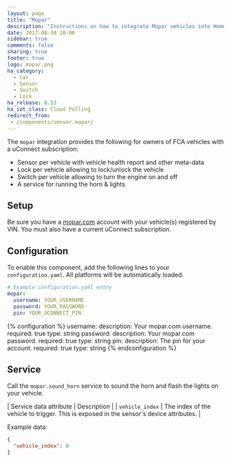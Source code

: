 ```yaml
---
layout: page
title: "Mopar"
description: "Instructions on how to integrate Mopar vehicles into Home Assistant."
date: 2017-08-30 10:00
sidebar: true
comments: false
sharing: true
footer: true
logo: mopar.png
ha_category:
  - Car
  - Sensor
  - Switch
  - Lock
ha_release: 0.53
ha_iot_class: Cloud Polling
redirect_from:
 - /components/sensor.mopar/
---
```


The `mopar` integration provides the following for owners of FCA vehicles with a uConnect subscription:

- Sensor per vehicle with vehicle health report and other meta-data
- Lock per vehicle allowing to lock/unlock the vehicle
- Switch per vehicle allowing to turn the engine on and off
- A service for running the horn & lights

## Setup

Be sure you have a [mopar.com](http://mopar.com) account with your vehicle(s) registered by VIN. You must also have a current uConnect subscription.

## Configuration

To enable this component, add the following lines to your `configuration.yaml`. All platforms will be automatically loaded.

```yaml
# Example configuration.yaml entry
mopar:
  username: YOUR_USERNAME
  password: YOUR_PASSWORD
  pin: YOUR_UCONNECT_PIN
```

{% configuration %}
username:
  description: Your mopar.com username.
  required: true
  type: string
password:
  description: Your mopar.com password.
  required: true
  type: string
pin:
  description: The pin for your account.
  required: true
  type: string
{% endconfiguration %}

## Service

Call the `mopar.sound_horn` service to sound the horn and flash the lights on your vehicle.

| Service data attribute | Description |
| `vehicle_index`        | The index of the vehicle to trigger. This is exposed in the sensor's device attributes. |

Example data:

```json
{
  "vehicle_index": 0
}
```
